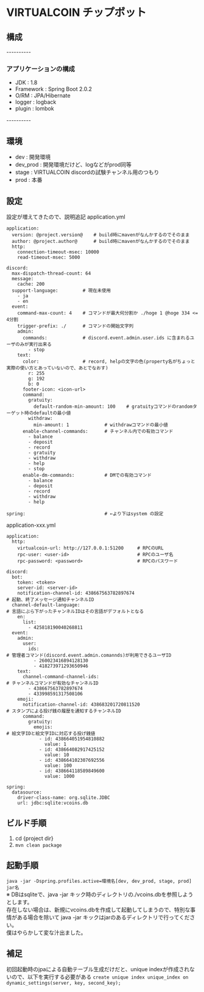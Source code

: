 VIRTUALCOIN チップボット
===============

## 構成  

\----------

### アプリケーションの構成  

- JDK : 1.8
- Framework : Spring Boot 2.0.2
- O/RM : JPA/Hibernate
- logger : logback
- plugin : lombok

\----------

## 環境  
- dev : 開発環境
- dev_prod : 開発環境だけど、logなどがprod同等
- stage : VIRTUALCOIN discordの試験チャンネル用のつもり
- prod : 本番

## 設定
設定が増えてきたので、説明追記
application.yml
```
application:
  version: @project.version@    # build時にmavenがなんかするのでそのまま
  author: @project.author@      # build時にmavenがなんかするのでそのまま
  http:
    connection-timeout-msec: 10000
    read-timeout-msec: 5000

discord:
  max-dispatch-thread-count: 64
  message:
    cache: 200
  support-language:         # 現在未使用
    - ja
    - en
  event:
    command-max-count: 4    # コマンドが最大何分割か ./hoge 1 @hoge 334 <= 4分割
    trigger-prefix: ./      # コマンドの開始文字列
    admin:
      commands:             # discord.event.admin.user.ids に含まれるユーザのみが実行出来る
        - stop
    text:
      color:                # record, helpの文字の色(property名がちょっと実際の使い方とあっていないので、あとでなおす)
        r: 255
        g: 192
        b: 0
      footer-icon: <icon-url>
      command:
        gratuity:
          default-random-min-amount: 100    # gratuityコマンドのrandomターゲット時のdefaultの最小値
        withdraw:
          min-amount: 1             # withdrawコマンドの最小値
      enable-channel-commands:      # チャンネル内での有効コマンド
        - balance
        - deposit
        - record
        - gratuity
        - withdraw
        - help
        - stop
      enable-dm-commands:           # DMでの有効コマンド
        - balance
        - deposit
        - record
        - withdraw
        - help

spring:                             # ←より下はsystem の設定
```

application-xxx.yml
```
application:
  http:
    virtualcoin-url: http://127.0.0.1:51200     # RPCのURL
    rpc-user: <user-id>                         # RPCのユーザ名
    rpc-password: <password>                    # RPCのパスワード

discord:
  bot:
    token: <token>
    server-id: <server-id>
    notification-channel-id: 438667563782897674                         # 起動、終了メッセージ通知チャンネルID
  channel-default-language:                                             # 言語にぶら下がったチャンネルIDはその言語がデフォルトとなる
    en:
      list:
        - 425818190040268811
  event:
    admin:
      user:
        ids:                                                            # 管理者コマンド(discord.event.admin.comannds)が利用できるユーザID
          - 260023416894128130
          - 418273971293650946
    text:
      channel-command-channel-ids:                                      # チャンネルコマンドが有効なチャンネルID
        - 438667563782897674
        - 433998591317508106
    emoji:
      notification-channel-id: 438683201720811520                       # スタンプによる投げ銭の履歴を通知するチャンネルID
      command:
        gratuity:
          emojis:                                                       # 絵文字IDと絵文字IDに対応する投げ銭値
            - id: 438664051954810882
              value: 1
            - id: 438664082917425152
              value: 10
            - id: 438664102307692556
              value: 100
            - id: 438664118589849600
              value: 1000

spring:
  datasource:
    driver-class-name: org.sqlite.JDBC
    url: jdbc:sqlite:vcoins.db
```

## ビルド手順  
1. cd {project dir} 
2. `mvn clean package`

## 起動手順  
`java -jar -Dspring.profiles.active=環境名[dev, dev_prod, stage, prod] jar名`  
※ DBはsqliteで、java -jar キック時のディレクトリの./vcoins.dbを参照しようとします。  
  存在しない場合は、新規にvcoins.dbを作成して起動してしまうので、特別な事情がある場合を除いて java -jar キックはjarのあるディレクトリで行ってください。  
  僕はやらかして変な汁出ました。

## 補足
初回起動時のjpaによる自動テーブル生成だけだと、unique indexが作成されないので、以下を実行する必要がある
`create unique index unique_index on dynamic_settings(server, key, second_key);`